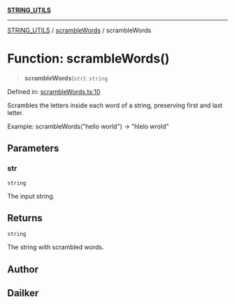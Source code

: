 [**STRING_UTILS**](../../README.md)

***

[STRING_UTILS](../../README.md) / [scrambleWords](../README.md) / scrambleWords

# Function: scrambleWords()

> **scrambleWords**(`str`): `string`

Defined in: [scrambleWords.ts:10](https://github.com/dailker/everyutil/blob/7c30ec40bbb398255a9be572db0a537e8bcb9c11/src/string/scrambleWords.ts#L10)

Scrambles the letters inside each word of a string, preserving first and last letter.

Example: scrambleWords("hello world") → "hlelo wrold"

## Parameters

### str

`string`

The input string.

## Returns

`string`

The string with scrambled words.

## Author

## Dailker
